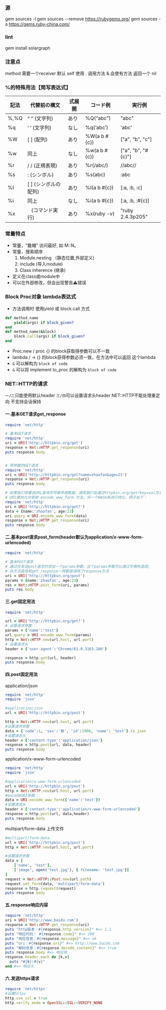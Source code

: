

### 源
gem sources -l
gem sources --remove https://rubygems.org/
gem sources -a https://gems.ruby-china.com/

### lint
gem install solargraph

### 注意点
method
需要一个receiver 默认 self
使用 . 调用方法 &.会使有方法 返回一个 nil


### %的特殊用法【简写表达式】

| 記法 | 代替前の構文 | 式展開 | コード例 |  実行例 |
| --- | --- | --- |  --- | --- |
| %,%Q |  “ “ (文字列) | あり | %Q(“abc”) | \"abc\" |
| %q | ’ ’ (文字列) | なし | %q(‘abc’) | 'abc' |
| %W | [ ] (配列) |  あり | %W(a b #{c}) |  ["a", "b", "c"] |
| %w | 同上 | なし | %w(a b #{c}) |  ["a", "b", "#{c}"] |
| %r | / / (正規表現) | あり | %r(/abc/) | /\/abc\// |
| %s | : (シンボル) |  あり | %s(abc) | :abc |
| %I | [ ] (シンボルの配列) | あり | %I(a b #{c}) |  [:a, :b, :c] |
| %i | 同上 | なし | %i(a b #{c}) |  [:a, :b, :#{c}] |
| %x | ` ` (コマンド実行) |  あり | %x(ruby -v) | "ruby 2.4.3p205" |

### 常量特点
* 常量，“戴帽” 访问最好, 如 M::N。
* 常量，搜索顺序
  1. Module.nesting （静态位置,外部定义)
  2. include (导入module)
  3. Class inherence (继承)
* 定义在class或module中
* 可以在外部修改，但会出现警告⚠️错误

### Block Proc对象 lambda表达式

* 方法调用时 使用yield 或 block.call 方式
```ruby
def method_name
    yield(args) if block_given?
end
def method_name(&block)
    block.call(args) if block_given?
end
```
* Proc.new / proc {} 的block获取得参数可以不一致
* lambda / -> {} 的block获得参数必须一致，在方法中可以返回 这个lambda
* `&` 可以解构为 `block of code`
* `&` 可以将 implement to_proc 的解构为 `block of code`

### NET::HTTP的请求
`一/二`只能使用默认header `三/四`可以设置请求头header NET::HTTP不能处理重定向 不支持会话保持
#### 一.基本GET请求get_response
```ruby
require 'net/http'

# 基本GET请求
require 'net/http'
uri = URI('http://httpbin.org/get')
response = Net::HTTP.get_response(uri)
puts response.body


# 带参数的GET请求
require 'net/http'
uri = URI('http://httpbin.org/get?name=zhaofan&age=23')
response = Net::HTTP.get_response(uri)
puts response.body

# 如果我们想要在URL查询字符串传递数据，通常我们会通过httpbin.org/get?key=val方式传递
# URI模块允许使用 encode_www_form 方法，将一个HASH来进行转化，例子如下：
require 'net/http'
uri = URI('http://httpbin.org/get?')
data = {name:'zhaofan', age:23}
uri.query = URI.encode_www_form(data)
response = Net::HTTP.get_response(uri)
puts response.body
```

#### 二.基本post请求post_form(header默认为application/x-www-form-urlencoded)
```ruby
require 'net/http'

# 基本POST请求
# 通过在发送post请求时添加一个params参数，这个params参数可以通过字典构造成;
# 该方法底层和get_response一样都是调用了response方法
uri = URI('http://httpbin.org/post')
params = {name:'zhaofan', age:23}
res = Net::HTTP.post_form(uri, params)
puts res.body
```

#### 三.get固定用法
```ruby
require 'net/http'

url = URI('http://httpbin.org/get?')
# 设置请求参数
params = {'name':'test'}
url.query = URI.encode_www_form(params)
http = Net::HTTP.new(url.host, url.port)
# 设置请求头
header = {'user-agent':'Chrome/61.0.3163.100'}

response = http.get(url, header)
puts response.body
```

#### 四.post固定用法

application/json
```ruby
require 'net/http'
require 'json'

#application/json
url = URI('http://httpbin.org/post')

http = Net::HTTP.new(url.host, url.port)
#设置请求参数
data = {'code':1, 'sex':'男', 'id':1900, 'name': 'test'}.to_json
#设置请求头
header = {'content-type':'application/json'}
response = http.post(url, data, header)
puts response.body
```

application/x-www-form-urlencoded
```ruby
require 'net/http'
require 'json'

#application/x-www-form-urlencoded
url = URI('http://httpbin.org/post')
http = Net::HTTP.new(url.host, url.port)
#encodeURI参数
data = URI.encode_www_form({'name':'test'})
#设置请求头
header = {'content-type':'application/x-www-form-urlencoded'}
response = http.post(url, data,header)
puts response.body
```

multipart/form-data 上传文件
```ruby
#multipart/form-data
url = URI('http://httpbin.org/post')
http = Net::HTTP.new(url.host, url.port)

#设置请求参数
data = [
    ['name', 'test'],
    ['image', open('test.jpg'), { filename: 'test.jpg'}]
]
request = Net::HTTP::Post.new(url.path)
request.set_form(data, 'multipart/form-data')
response = http.request(request)
puts response.body
```

#### 五.response响应内容
```ruby
require 'net/http'
uri = URI('http://www.baidu.com')
response = Net::HTTP.get_response(uri)
puts "http版本：#{response.http_version}" #=> 1.1
puts "响应代码： #{response.code}" #=> 200
puts "响应信息：#{response.message}" #=> ok
puts "uri：#{response.uri}" #=> http://www.baidu.com
puts "解码信息：#{response.decode_content}" #=> true
puts response.body #=> 响应体
response.header.each do |k,v|
  puts "#{k}:#{v}"
end #=> 响应头
```

#### 六.发送https请求
```ruby
require 'net/https'
#设置https
http.use_ssl = true
http.verify_mode = OpenSSL::SSL::VERIFY_NONE
```